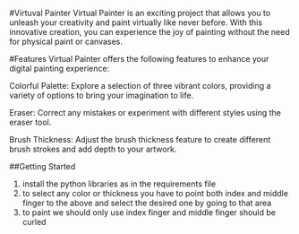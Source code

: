 #Virtuval Painter
Virtual Painter is an exciting project that allows you to unleash your creativity and paint virtually like never before. With this innovative creation, you can experience the joy of painting without the need for physical paint or canvases.

#Features
Virtual Painter offers the following features to enhance your digital painting experience:

Colorful Palette: Explore a selection of three vibrant colors, providing a variety of options to bring your imagination to life.

Eraser: Correct any mistakes or experiment with different styles using the eraser tool.

Brush Thickness: Adjust the brush thickness feature to create different brush strokes and add depth to your artwork.

##Getting Started
1. install the python libraries as in the requirements file 
2. to select any color or thickness you have to point both index and middle finger to the above and select the desired one by going to that area
3. to paint we should only use index finger and middle finger should be curled 
